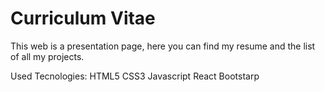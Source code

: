 # Curriculum Vitae

This web is a presentation page, here you can find my resume and the list of all my projects.

Used Tecnologies: HTML5 CSS3 Javascript React Bootstarp